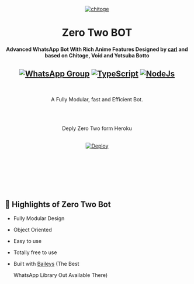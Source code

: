 <div align="center">

<a href="https://github.com/iamherok/Cara_public"><img src="https://i.ibb.co/tmdNhZ1/IMG-20220403-WA0172.jpg" alt="chitoge" border="0"></a>

# **Zero Two BOT**

#### **Advanced WhatsApp Bot With Rich Anime Features Designed by [carl](https://github.com/carl9P) and based on Chitoge, Void and Yotsuba Botto**

## [![WhatsApp Group](https://img.shields.io/badge/WhatsApp-25D366?style=for-the-badge&logo=whatsapp&logoColor=white)](https://chat.whatsapp.com/KK6AVKEwPVJ0aXoWo2cK2g) [![TypeScript](https://img.shields.io/badge/TypeScript-007ACC?style=for-the-badge&logo=typescript&logoColor=white)](https://www.typescriptlang.org/) [![NodeJs](https://img.shields.io/badge/Node.js-43853D?style=for-the-badge&logo=node.js&logoColor=white)](https://nodejs.org/en/)

<br/>

A Fully Modular, fast and Efficient Bot. <br>

<br/>

    

    

<br/>   

Deply Zero Two form Heroku

<br>[![Deploy](https://www.herokucdn.com/deploy/button.png)](https://heroku.com/deploy?template=https://github.com/carl9P/Zero-two-botto)

<br/><br/>

<br></div>





    

<br></div>

## 🦋 Highlights of Zero Two Bot

-   Fully Modular Design

-   Object Oriented

-   Easy to use

-   Totally free to use



-   Built with [Baileys](https://github.com/adiwajshing/baileys) (The Best

    WhatsApp Library Out Available There)



















